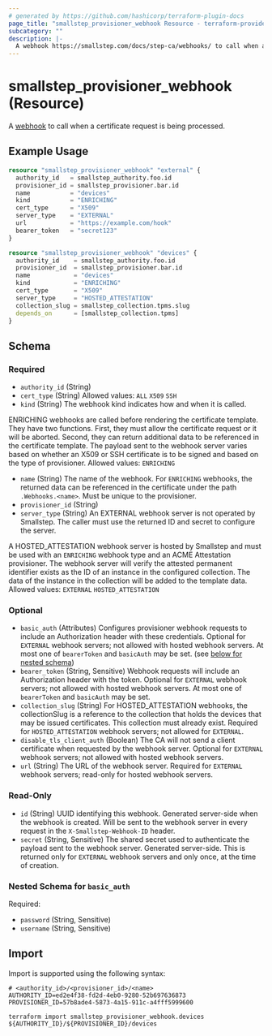```yaml
---
# generated by https://github.com/hashicorp/terraform-plugin-docs
page_title: "smallstep_provisioner_webhook Resource - terraform-provider-smallstep"
subcategory: ""
description: |-
  A webhook https://smallstep.com/docs/step-ca/webhooks/ to call when a certificate request is being processed.
---
```


# smallstep_provisioner_webhook (Resource)

A [webhook](https://smallstep.com/docs/step-ca/webhooks/) to call when a certificate request is being processed.

## Example Usage

```terraform
resource "smallstep_provisioner_webhook" "external" {
  authority_id   = smallstep_authority.foo.id
  provisioner_id = smallstep_provisioner.bar.id
  name           = "devices"
  kind           = "ENRICHING"
  cert_type      = "X509"
  server_type    = "EXTERNAL"
  url            = "https://example.com/hook"
  bearer_token   = "secret123"
}

resource "smallstep_provisioner_webhook" "devices" {
  authority_id    = smallstep_authority.foo.id
  provisioner_id  = smallstep_provisioner.bar.id
  name            = "devices"
  kind            = "ENRICHING"
  cert_type       = "X509"
  server_type     = "HOSTED_ATTESTATION"
  collection_slug = smallstep_collection.tpms.slug
  depends_on      = [smallstep_collection.tpms]
}
```

<!-- schema generated by tfplugindocs -->
## Schema

### Required

- `authority_id` (String)
- `cert_type` (String) Allowed values: `ALL` `X509` `SSH`
- `kind` (String) The webhook kind indicates how and when it is called.

ENRICHING webhooks are called before rendering the certificate template. They have two functions. First, they must allow the certificate request or it will be aborted. Second, they can return additional data to be referenced in the certificate template. The payload sent to the webhook server varies based on whether an X509 or SSH certificate is to be signed and based on the type of provisioner.
 Allowed values: `ENRICHING`
- `name` (String) The name of the webhook. For `ENRICHING` webhooks, the returned data can be referenced in the certificate under the path `.Webhooks.<name>`. Must be unique to the provisioner.
- `provisioner_id` (String)
- `server_type` (String) An EXTERNAL webhook server is not operated by Smallstep. The caller must use the returned ID and secret to configure the server.

A HOSTED_ATTESTATION webhook server is hosted by Smallstep and must be used with an `ENRICHING` webhook type and an ACME Attestation provisioner. The webhook server will verify the attested permanent identifier exists as the ID of an instance in the configured collection. The data of the instance in the collection will be added to the template data.
 Allowed values: `EXTERNAL` `HOSTED_ATTESTATION`

### Optional

- `basic_auth` (Attributes) Configures provisioner webhook requests to include an Authorization header with these credentials. Optional for `EXTERNAL` webhook servers; not allowed with hosted webhook servers. At most one of `bearerToken` and `basicAuth` may be set. (see [below for nested schema](#nestedatt--basic_auth))
- `bearer_token` (String, Sensitive) Webhook requests will include an Authorization header with the token. Optional for `EXTERNAL` webhook servers; not allowed with hosted webhook servers. At most one of `bearerToken` and `basicAuth` may be set.
- `collection_slug` (String) For HOSTED_ATTESTATION webhooks, the collectionSlug is a reference to the collection that holds the devices that may be issued certificates. This collection must already exist. Required for `HOSTED_ATTESTATION` webhook servers; not allowed for `EXTERNAL`.
- `disable_tls_client_auth` (Boolean) The CA will not send a client certificate when requested by the webhook server. Optional for `EXTERNAL` webhook servers; not allowed with hosted webhook servers.
- `url` (String) The URL of the webhook server. Required for `EXTERNAL` webhook servers; read-only for hosted webhook servers.

### Read-Only

- `id` (String) UUID identifying this webhook. Generated server-side when the webhook is created. Will be sent to the webhook server in every request in the `X-Smallstep-Webhook-ID` header.
- `secret` (String, Sensitive) The shared secret used to authenticate the payload sent to the webhook server. Generated server-side. This is returned only for `EXTERNAL` webhook servers and only once, at the time of creation.

<a id="nestedatt--basic_auth"></a>
### Nested Schema for `basic_auth`

Required:

- `password` (String, Sensitive)
- `username` (String, Sensitive)

## Import

Import is supported using the following syntax:

```shell
# <authority_id>/<provisioner_id>/<name>
AUTHORITY_ID=ed2e4f38-fd2d-4eb0-9280-52b697636873
PROVISIONER_ID=57b8ade4-5873-4a15-911c-a4fff5999600

terraform import smallstep_provisioner_webhook.devices ${AUTHORITY_ID}/${PROVISIONER_ID}/devices
```
